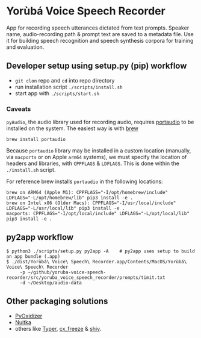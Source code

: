 # Yorùbá Voice Speech Recorder

App for recording speech utterances dictated from text prompts. Speaker name, audio-recording path & prompt text are saved to a metadata file. Use it for building speech recognition and speech synthesis corpora for training and evaluation.


##  Developer setup using setup.py (pip) workflow
 * `git clon` repo and `cd` into repo directory
 * run installation script `./scripts/install.sh`
 * start app with `./scripts/start.sh`

### Caveats
`pyAudio`, the audio library used for recording audio, requires [portaudio](http://www.portaudio.com/) to be installed on the system.
The easiest way is with [brew](https://brew.sh/)
```
brew install portaudio
```
Because `portaudio` library may be installed in a custom location (manually, via `macports` or on Apple `arm64` systems), we 
must specify the location of headers and libraries, with `CPPFLAGS` & `LDFLAGS`. This is done within the `./install.sh` script. 

For reference brew installs `portaudio` in the following locations:
```
brew on ARM64 (Apple M1): CPPFLAGS="-I/opt/homebrew/include" LDFLAGS="-L/opt/homebrew/lib" pip3 install -e .
brew on Intel x86 (Older Macs): CPPFLAGS="-I/usr/local/include" LDFLAGS="-L/usr/local/lib" pip3 install -e .
macports: CPPFLAGS="-I/opt/local/include" LDFLAGS="-L/opt/local/lib" pip3 install -e .
```


## py2app workflow
```
$ python3 ./scripts/setup.py py2app -A    # py2app uses setup to build an app bundle (.app)
$ ./dist/Yorùbá\ Voice\ Speech\ Recorder.app/Contents/MacOS/Yorùbá\ Voice\ Speech\ Recorder  
     -p ~/github/yoruba-voice-speech-recorder/src/yoruba_voice_speech_recorder/prompts/timit.txt 
     -d ~/Desktop/audio-data
```

## Other packaging solutions
 * [PyOxidizer](https://pyoxidizer.readthedocs.io/en/stable/index.html)
 * [Nuitka](https://doc.qt.io/qtforpython/deployment-nuitka.html)
 * others like [Typer](https://typer.tiangolo.com), [cx_freeze](https://cx-freeze.readthedocs.io/en/latest/) & [shiv](https://shiv.readthedocs.io/en/latest). 